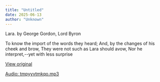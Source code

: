 ```yaml
---
title: "Untitled"
date: 2025-06-13
author: "Unknown"
---
```


Lara. by George Gordon, Lord Byron

To know the import of the words they heard;
And, by the changes of his cheek and brow,
They were not such as Lara should avow,
Nor he interpret,--yet with less surprise

[View original](https://t.me/c/2696929880/326)


[Audio: tmpyyvtmkqo.mp3](files/tmpyyvtmkqo.mp3)